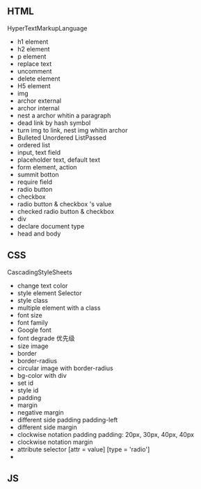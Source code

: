 ## HTML

HyperTextMarkupLanguage

- h1 element
- h2 element
- p element
- replace text
- uncomment 
- delete element
- H5 element
- img
- archor external
- archor internal
- nest a archor whitin a paragraph
- dead link by hash symbol
- turn img to link, nest img whitin archor
- Bulleted Unordered ListPassed
- ordered list
- input, text field
- placeholder text, default text
- form element, action
- summit botton
- require field
- radio button
- checkbox
- radio button & checkbox 's value
- checked radio button & checkbox
- div
- declare document type
- head and body

## CSS

CascadingStyleSheets

- change text color
- style element Selector
- style         class
- multiple element with a class
- font size
- font family
- Google font
- font degrade 优先级
- size image
- border
- border-radius
- circular image with border-radius
- bg-color with div
- set id
- style id
- padding
- margin
- negative margin
- different side padding padding-left
- different side margin
- clockwise notation padding padding: 20px, 30px, 40px, 40px
- clockwise notation margin
- attribute selector [attr = value] [type = 'radio']
-  
## JS